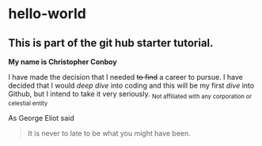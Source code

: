 # hello-world
## This is part of the git hub starter tutorial.

**My name is Christopher Conboy**

I have made the decision that I needed ~~to find~~ a career to pursue. I have decided that I would _deep dive_ into coding and this will be my first _dive_ into Github, but I intend to take it very seriously. <sub>Not affiliated with any corporation or celestial entity</sub>

As George Eliot said 
>It is never to late to be what you might have been.


